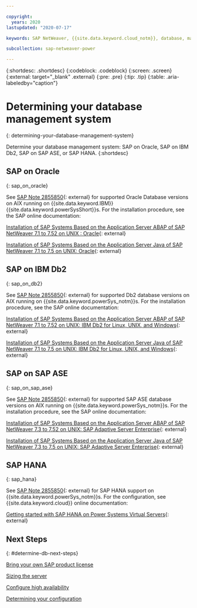 ```yaml
---

copyright:
  years: 2020
lastupdated: "2020-07-17"

keywords: SAP NetWeaver, {{site.data.keyword.cloud_notm}}, database, management, system, SAP on Oracle, SAP on IBM Db2, SAP on SAP ASE, SAP HANA

subcollection: sap-netweaver-power

---
```


{:shortdesc: .shortdesc}
{:codeblock: .codeblock}
{:screen: .screen}
{:external: target="_blank" .external}
{:pre: .pre}
{:tip: .tip}
{:table: .aria-labeledby="caption"}


# Determining your database management system
{: determining-your-database-management-system}

Determine your database management system: SAP on Oracle, SAP on IBM Db2, SAP on SAP ASE, or SAP HANA.
{:shortdesc}

## SAP on Oracle
{: sap_on_oracle}

See [SAP Note 2855850](https://launchpad.support.sap.com/#/notes/2855850){: external} for supported Oracle Database versions on AIX running on {{site.data.keyword.IBM}} {{site.data.keyword.powerSysShort}}s. For the installation procedure, see the SAP online documentation: 

[Installation of SAP Systems Based on the Application Server ABAP of SAP NetWeaver 7.1 to 7.52 on UNIX : Oracle](https://help.sap.com/viewer/4b99f675d74f4990b75a8630869a0cd2/CURRENT_VERSION/en-US/9420dabb130e4ae1996b3f39e202cc6e.html){: external}

[Installation of SAP Systems Based on the Application Server Java of SAP NetWeaver 7.1 to 7.5 on UNIX: Oracle](https://help.sap.com/viewer/08baebca0fef470389e4a4ebcb46b879/CURRENT_VERSION/en-US/9420dabb130e4ae1996b3f39e202cc6e.html){: external}

## SAP on IBM Db2
{: sap_on_db2}

See [SAP Note 2855850](https://launchpad.support.sap.com/#/notes/2855850){: external} for supported Db2 database versions on AIX running on {{site.data.keyword.powerSys_notm}}s. For the installation procedure, see the SAP online documentation: 

[Installation of SAP Systems Based on the Application Server ABAP of SAP NetWeaver 7.1 to 7.52 on UNIX: IBM Db2 for Linux, UNIX, and Windows](https://help.sap.com/viewer/ce9e270ad34949969c16d09d1b099a26/CURRENT_VERSION/en-US/9420dabb130e4ae1996b3f39e202cc6e.html){: external}

[Installation of SAP Systems Based on the Application Server Java of SAP NetWeaver 7.1 to 7.5 on UNIX: IBM Db2 for Linux, UNIX, and Windows](https://help.sap.com/viewer/e85af73ba3324e29834015d03d8eea84/CURRENT_VERSION/en-US/9420dabb130e4ae1996b3f39e202cc6e.html){: external}

## SAP on SAP ASE
{: sap_on_sap_ase}

See [SAP Note 2855850](https://launchpad.support.sap.com/#/notes/2855850){: external} for supported SAP ASE database versions on AIX running on {{site.data.keyword.powerSys_notm}}s. For the installation procedure, see the SAP online documentation: 

[Installation of SAP Systems Based on the Application Server ABAP of SAP NetWeaver 7.3 to 7.52 on UNIX: SAP Adaptive Server Enterprise](https://help.sap.com/viewer/e345db692e3c43928199d701df58c0d8/CURRENT_VERSION/en-US){: external}

[Installation of SAP Systems Based on the Application Server Java of SAP NetWeaver 7.3 to 7.5 on UNIX: SAP Adaptive Server Enterprise](https://help.sap.com/viewer/01f04921ac57452983980fe83a3ce10d/CURRENT_VERSION/en-US){: external}

## SAP HANA
{: sap_hana}

See [SAP Note 2855850](https://launchpad.support.sap.com/#/notes/2855850){: external} for SAP HANA support on {{site.data.keyword.powerSys_notm}}s. For the configuration, see {{site.data.keyword.cloud}} online documentation: 

[Getting started with SAP HANA on Power Systems Virtual Servers](/docs/sap-hana-power?topic=sap-hana-power-getting-started){: external}

## Next Steps
{: #determine-db-next-steps}

[Bring your own SAP product license](/docs/sap-netweaver-power?topic=sap-netweaver-power-bring-your-own-sap-product-license)

[Sizing the server](/docs/sap-netweaver-power?topic=sap-netweaver-power-size_the_server)

[Configure high availability](/docs/sap-netweaver-power?topic=sap-netweaver-power-ha_config)

[Determining your configuration](/docs/sap-netweaver-power?topic=sap-netweaver-power-determine_configuration)
